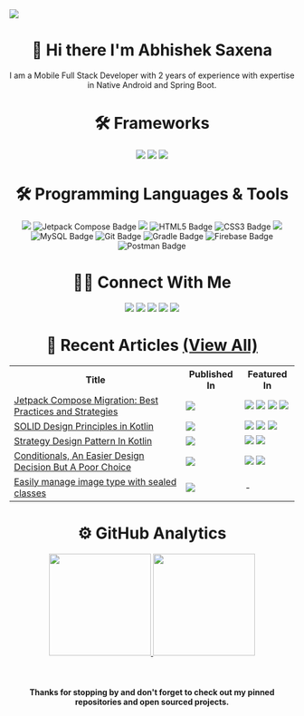 <img src="https://user-images.githubusercontent.com/19958130/208198483-6574a7f2-e3df-410d-a8f1-49ae156f8e73.png">

<h1 align="center">👋 Hi there I'm Abhishek Saxena</h1>

<p align="center">
I am a Mobile Full Stack Developer with 2 years of experience with expertise in Native Android and Spring Boot.
</p>

<h1 align="center">🛠 Frameworks</h1>
<p align="center">
<img src="https://img.shields.io/badge/Android-3DDC84?logo=android&logoColor=fff&style=for-the-badge"/>
<img src="https://img.shields.io/badge/Spring%20Boot-6DB33F?logo=springboot&logoColor=fff&style=for-the-badge"/>
<img src="https://img.shields.io/badge/Angular-DD0031?logo=angular&logoColor=fff&style=for-the-badge"/>
</p>

<h1 align="center">🛠 Programming Languages & Tools</h1>
<p align="center">
<img src="https://img.shields.io/badge/Kotlin-7F52FF?logo=kotlin&logoColor=fff&style=for-the-badge"/>
<img src="https://img.shields.io/badge/Jetpack%20Compose-4285F4?logo=jetpackcompose&logoColor=fff&style=for-the-badge" alt="Jetpack Compose Badge">
<img src="https://img.shields.io/badge/OpenJDK-FFF?logo=openjdk&logoColor=000&style=for-the-badge"/>
<img src="https://img.shields.io/badge/HTML5-E34F26?logo=html5&logoColor=fff&style=for-the-badge" alt="HTML5 Badge">
<img src="https://img.shields.io/badge/CSS3-1572B6?logo=css3&logoColor=fff&style=for-the-badge" alt="CSS3 Badge">
<img src="https://img.shields.io/badge/TypeScript-3178C6?logo=typescript&logoColor=fff&style=for-the-badge"/>
<img src="https://img.shields.io/badge/MySQL-4479A1?logo=mysql&logoColor=fff&style=for-the-badge" alt="MySQL Badge">
<img src="https://img.shields.io/badge/Git-F05032?logo=git&logoColor=fff&style=for-the-badge" alt="Git Badge">
<img src="https://img.shields.io/badge/Gradle-02303A?logo=gradle&logoColor=fff&style=for-the-badge" alt="Gradle Badge">
<img src="https://img.shields.io/badge/Firebase-FFCA28?logo=firebase&logoColor=000&style=for-the-badge" alt="Firebase Badge">
<img src="https://img.shields.io/badge/Postman-FF6C37?logo=postman&logoColor=fff&style=for-the-badge" alt="Postman Badge">
</p>
<h1 align="center">🤝🏻 Connect With Me</h1>
<p align="center">
<a href="https://5abhisheksaxena.medium.com/" target="_blank" rel="noopener noreferrer"><img src="https://img.shields.io/badge/Medium-000?logo=medium&logoColor=fff&style=for-the-badge"/></a>
<a href="https://www.linkedin.com/in/5abhisheksaxena/" target="_blank" rel="noopener noreferrer"><img src="https://img.shields.io/badge/LinkedIn-0A66C2?logo=linkedin&logoColor=fff&style=for-the-badge"/></a>
<a href="https://twitter.com/intent/follow?screen_name=5abhisheks&tw_p=followbutton" target="_blank" rel="noopener noreferrer"><img src="https://img.shields.io/badge/Twitter-1DA1F2?logo=twitter&logoColor=fff&style=for-the-badge"/></a>
<a href="https://www.instagram.com/developing.developer/" target="_blank" rel="noopener noreferrer"><img src="https://img.shields.io/badge/Instagram-E4405F?logo=instagram&logoColor=fff&style=for-the-badge"/></a>
<a href="https://www.youtube.com/channel/UC8Gl9fv7A1ipE3EaOMzxCSg" target="_blank" rel="noopener noreferrer"><img src="https://img.shields.io/badge/YouTube-F00?logo=youtube&logoColor=fff&style=for-the-badge"/></a>
</p>

<h1 align="center">📖 Recent Articles <a href="https://5abhisheksaxena.medium.com/">(View All)</a></h1>

<table>
  <tr>
    <th>Title</th>
    <th>Published In</th>
    <th>Featured In</th>
  </tr>
  <tr>
    <td><a href="https://proandroiddev.com/migration-to-jetpack-compose-for-a-legacy-application-3bf256df2ebe">Jetpack Compose Migration: Best Practices and Strategies</a></td>
    <td><a href="https://proandroiddev.com/migration-to-jetpack-compose-for-a-legacy-application-3bf256df2ebe"><img src="https://img.shields.io/badge/-ProAndroidDev-%23000000?logo=medium&style=for-the-badge"/></a></td>
    <td><a href="https://devlibrary.withgoogle.com/authors/abhisheksaxena"><img src="https://img.shields.io/badge/-Dev%20Library-blue?style=for-the-badge&logo=google"/></a> <a href="https://developers.googleblog.com/2023/02/google-dev-library-letters-18th-edition.html"><img src="https://img.shields.io/badge/Dev%20Library%20Letters-Issue%20%2318-blue?style=for-the-badge&logo=google"/></a> <a href="https://androidweekly.net/issues/issue-551"><img src="https://img.shields.io/badge/androidweekly.net-Issue%20%23551-%23129bc9?style=for-the-badge"/></a> <a href="https://us12.campaign-archive.com/?u=f39692e245b94f7fb693b6d82&id=1cea211a6d"><img src="https://img.shields.io/badge/kotlinweekly.net-Issue%20%23336-%237a4fbb?style=for-the-badge"/></a></td>
  </tr>
  
  <tr>
    <td><a href="https://proandroiddev.com/solid-design-principles-in-kotlin-79100c670df1">SOLID Design Principles in Kotlin</a></td>
    <td><a href="https://proandroiddev.com/solid-design-principles-in-kotlin-79100c670df1"><img src="https://img.shields.io/badge/-ProAndroidDev-%23000000?logo=medium&style=for-the-badge"/></a></td>
    <td><a href="https://devlibrary.withgoogle.com/authors/abhisheksaxena"><img src="https://img.shields.io/badge/-Dev%20Library-blue?style=for-the-badge&logo=google"/></a> <a href="https://androidweekly.net/issues/issue-548"><img src="https://img.shields.io/badge/androidweekly.net-Issue%20%23548-%23129bc9?style=for-the-badge"/></a> <a href="https://us12.campaign-archive.com/?u=f39692e245b94f7fb693b6d82&id=dae9760573"><img src="https://img.shields.io/badge/kotlinweekly.net-Issue%20%23333-%237a4fbb?style=for-the-badge"/></a></td>
  </tr>
  
  <tr>
    <td><a href="https://proandroiddev.com/strategy-design-pattern-in-kotlin-afaa5ed90932">Strategy Design Pattern In Kotlin</a></td>
    <td><a href="https://proandroiddev.com/strategy-design-pattern-in-kotlin-afaa5ed90932"><img src="https://img.shields.io/badge/-ProAndroidDev-%23000000?logo=medium&style=for-the-badge"/></a></td>
    <td><a href="https://devlibrary.withgoogle.com/authors/abhisheksaxena"><img src="https://img.shields.io/badge/-Dev%20Library-blue?style=for-the-badge&logo=google"/></a> <a href="https://mailchi.mp/kotlinweekly/kotlin-weekly-316"><img src="https://img.shields.io/badge/kotlinweekly.net-Issue%20%23316-%237a4fbb?style=for-the-badge"/></a></td>
  
  <tr>
    <td><a href="https://proandroiddev.com/conditionals-an-easier-design-decision-but-a-poor-choice-16a8d65c9de1">Conditionals, An Easier Design Decision But A Poor Choice</a></td>
    <td><a href="https://proandroiddev.com/conditionals-an-easier-design-decision-but-a-poor-choice-16a8d65c9de1"><img src="https://img.shields.io/badge/-ProAndroidDev-%23000000?logo=medium&style=for-the-badge"/></a></td>
    <td><a href="https://devlibrary.withgoogle.com/authors/abhisheksaxena"><img src="https://img.shields.io/badge/-Dev%20Library-blue?style=for-the-badge&logo=google"/></a> <a href="https://androidweekly.net/issues/issue-499"><img src="https://img.shields.io/badge/androidweekly.net-Issue%20%23499-%23129bc9?style=for-the-badge"/></a></td>
  </tr>
  
  <tr>
    <td><a href="https://5abhisheksaxena.medium.com/easily-manage-image-type-with-sealed-classes-4e361c6f4db9">Easily manage image type with sealed classes</a></td>
    <td><a href="https://5abhisheksaxena.medium.com/easily-manage-image-type-with-sealed-classes-4e361c6f4db9"><img src="https://img.shields.io/badge/gitconnected-Level Up Coding-%23000000?logo=medium&style=for-the-badge"/></a></td>
    <td>-</td>
  </tr>
</table>
</div>

<h1 align="center">⚙️ GitHub Analytics</h1>
<div align="center">
<a href="https://github.com/5AbhishekSaxena">
<img height="180em" src="https://github-readme-stats.vercel.app/api?username=5AbhishekSaxena&&show_icons=true&title_color=ffffff&icon_color=ffffff&text_color=daf7dc&bg_color=151515"/>
<img height="180em" src="https://github-readme-stats-eight-theta.vercel.app/api/top-langs/?username=5AbhishekSaxena&layout=compact&&show_icons=true&title_color=ffffff&icon_color=ffffff&text_color=daf7dc&bg_color=151515"/>
</a>
</div>

<br>
<br>
<h4 align="center">
Thanks for stopping by and don't forget to check out my pinned repositories and open sourced projects.
</h4>

